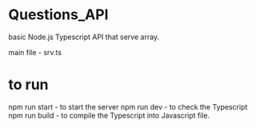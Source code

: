 # Questions_API
basic Node.js Typescript API that serve array.

main file - srv.ts

# to run
npm run start - to start the server
npm run dev - to check the Typescript
npm run build - to compile the Typescript into Javascript file.
